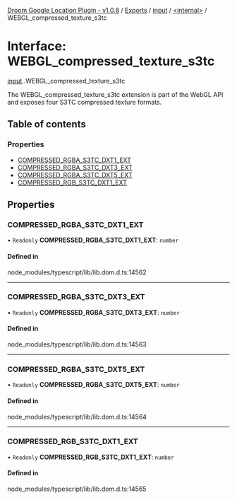 [Droom Google Location Plugin - v1.0.8](../README.md) / [Exports](../modules.md) / [input](../modules/input.md) / [<internal\>](../modules/input._internal_.md) / WEBGL\_compressed\_texture\_s3tc

# Interface: WEBGL\_compressed\_texture\_s3tc

[input](../modules/input.md).[<internal>](../modules/input._internal_.md).WEBGL_compressed_texture_s3tc

The WEBGL_compressed_texture_s3tc extension is part of the WebGL API and exposes four S3TC compressed texture formats.

## Table of contents

### Properties

- [COMPRESSED\_RGBA\_S3TC\_DXT1\_EXT](input._internal_.WEBGL_compressed_texture_s3tc.md#compressed_rgba_s3tc_dxt1_ext)
- [COMPRESSED\_RGBA\_S3TC\_DXT3\_EXT](input._internal_.WEBGL_compressed_texture_s3tc.md#compressed_rgba_s3tc_dxt3_ext)
- [COMPRESSED\_RGBA\_S3TC\_DXT5\_EXT](input._internal_.WEBGL_compressed_texture_s3tc.md#compressed_rgba_s3tc_dxt5_ext)
- [COMPRESSED\_RGB\_S3TC\_DXT1\_EXT](input._internal_.WEBGL_compressed_texture_s3tc.md#compressed_rgb_s3tc_dxt1_ext)

## Properties

### COMPRESSED\_RGBA\_S3TC\_DXT1\_EXT

• `Readonly` **COMPRESSED\_RGBA\_S3TC\_DXT1\_EXT**: `number`

#### Defined in

node_modules/typescript/lib/lib.dom.d.ts:14562

___

### COMPRESSED\_RGBA\_S3TC\_DXT3\_EXT

• `Readonly` **COMPRESSED\_RGBA\_S3TC\_DXT3\_EXT**: `number`

#### Defined in

node_modules/typescript/lib/lib.dom.d.ts:14563

___

### COMPRESSED\_RGBA\_S3TC\_DXT5\_EXT

• `Readonly` **COMPRESSED\_RGBA\_S3TC\_DXT5\_EXT**: `number`

#### Defined in

node_modules/typescript/lib/lib.dom.d.ts:14564

___

### COMPRESSED\_RGB\_S3TC\_DXT1\_EXT

• `Readonly` **COMPRESSED\_RGB\_S3TC\_DXT1\_EXT**: `number`

#### Defined in

node_modules/typescript/lib/lib.dom.d.ts:14565
